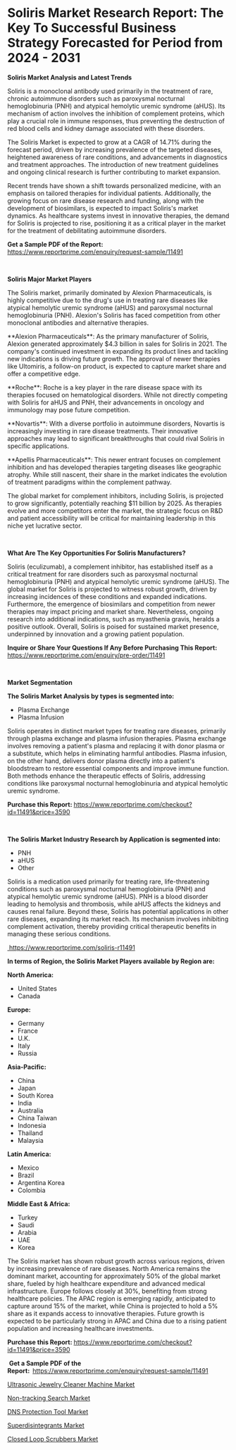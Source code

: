 <p><h1>Soliris Market Research Report: The Key To Successful Business Strategy Forecasted for Period from 2024 - 2031</h1></p><p><strong>Soliris Market Analysis and Latest Trends</strong></p>
<p><p>Soliris is a monoclonal antibody used primarily in the treatment of rare, chronic autoimmune disorders such as paroxysmal nocturnal hemoglobinuria (PNH) and atypical hemolytic uremic syndrome (aHUS). Its mechanism of action involves the inhibition of complement proteins, which play a crucial role in immune responses, thus preventing the destruction of red blood cells and kidney damage associated with these disorders.</p><p>The Soliris Market is expected to grow at a CAGR of 14.71% during the forecast period, driven by increasing prevalence of the targeted diseases, heightened awareness of rare conditions, and advancements in diagnostics and treatment approaches. The introduction of new treatment guidelines and ongoing clinical research is further contributing to market expansion. </p><p>Recent trends have shown a shift towards personalized medicine, with an emphasis on tailored therapies for individual patients. Additionally, the growing focus on rare disease research and funding, along with the development of biosimilars, is expected to impact Soliris's market dynamics. As healthcare systems invest in innovative therapies, the demand for Soliris is projected to rise, positioning it as a critical player in the market for the treatment of debilitating autoimmune disorders.</p></p>
<p><strong>Get a Sample PDF of the Report:&nbsp;</strong> <a href="https://www.reportprime.com/enquiry/request-sample/11491?utm_campaign=115&utm_medium=2&utm_source=Github&utm_content=ia&utm_term=02122024&utm_id=soliris">https://www.reportprime.com/enquiry/request-sample/11491</a></p>
<p>&nbsp;</p>
<p><strong>Soliris Major Market Players</strong></p>
<p><p>The Soliris market, primarily dominated by Alexion Pharmaceuticals, is highly competitive due to the drug's use in treating rare diseases like atypical hemolytic uremic syndrome (aHUS) and paroxysmal nocturnal hemoglobinuria (PNH). Alexion's Soliris has faced competition from other monoclonal antibodies and alternative therapies.</p><p>**Alexion Pharmaceuticals**: As the primary manufacturer of Soliris, Alexion generated approximately $4.3 billion in sales for Soliris in 2021. The company's continued investment in expanding its product lines and tackling new indications is driving future growth. The approval of newer therapies like Ultomiris, a follow-on product, is expected to capture market share and offer a competitive edge.</p><p>**Roche**: Roche is a key player in the rare disease space with its therapies focused on hematological disorders. While not directly competing with Soliris for aHUS and PNH, their advancements in oncology and immunology may pose future competition.</p><p>**Novartis**: With a diverse portfolio in autoimmune disorders, Novartis is increasingly investing in rare disease treatments. Their innovative approaches may lead to significant breakthroughs that could rival Soliris in specific applications.</p><p>**Apellis Pharmaceuticals**: This newer entrant focuses on complement inhibition and has developed therapies targeting diseases like geographic atrophy. While still nascent, their share in the market indicates the evolution of treatment paradigms within the complement pathway.</p><p>The global market for complement inhibitors, including Soliris, is projected to grow significantly, potentially reaching $11 billion by 2025. As therapies evolve and more competitors enter the market, the strategic focus on R&D and patient accessibility will be critical for maintaining leadership in this niche yet lucrative sector.</p></p>
<p>&nbsp;</p>
<p><strong>What Are The Key Opportunities For Soliris Manufacturers?</strong></p>
<p><p>Soliris (eculizumab), a complement inhibitor, has established itself as a critical treatment for rare disorders such as paroxysmal nocturnal hemoglobinuria (PNH) and atypical hemolytic uremic syndrome (aHUS). The global market for Soliris is projected to witness robust growth, driven by increasing incidences of these conditions and expanded indications. Furthermore, the emergence of biosimilars and competition from newer therapies may impact pricing and market share. Nevertheless, ongoing research into additional indications, such as myasthenia gravis, heralds a positive outlook. Overall, Soliris is poised for sustained market presence, underpinned by innovation and a growing patient population.</p></p>
<p><strong>Inquire or Share Your Questions If Any Before Purchasing This Report:</strong> <a href="https://www.reportprime.com/enquiry/pre-order/11491?utm_campaign=115&utm_medium=2&utm_source=Github&utm_content=ia&utm_term=02122024&utm_id=soliris">https://www.reportprime.com/enquiry/pre-order/11491</a></p>
<p>&nbsp;</p>
<p><strong>Market Segmentation</strong></p>
<p><strong>The Soliris Market Analysis by types is segmented into:</strong></p>
<p><ul><li>Plasma Exchange</li><li>Plasma Infusion</li></ul></p>
<p><p>Soliris operates in distinct market types for treating rare diseases, primarily through plasma exchange and plasma infusion therapies. Plasma exchange involves removing a patient's plasma and replacing it with donor plasma or a substitute, which helps in eliminating harmful antibodies. Plasma infusion, on the other hand, delivers donor plasma directly into a patient's bloodstream to restore essential components and improve immune function. Both methods enhance the therapeutic effects of Soliris, addressing conditions like paroxysmal nocturnal hemoglobinuria and atypical hemolytic uremic syndrome.</p></p>
<p><strong>Purchase this Report:&nbsp;</strong><a href="https://www.reportprime.com/checkout?id=11491&price=3590&utm_campaign=115&utm_medium=2&utm_source=Github&utm_content=ia&utm_term=02122024&utm_id=soliris">https://www.reportprime.com/checkout?id=11491&price=3590</a></p>
<p>&nbsp;</p>
<p><strong>The Soliris Market Industry Research by Application is segmented into:</strong></p>
<p><ul><li>PNH</li><li>aHUS</li><li>Other</li></ul></p>
<p><p>Soliris is a medication used primarily for treating rare, life-threatening conditions such as paroxysmal nocturnal hemoglobinuria (PNH) and atypical hemolytic uremic syndrome (aHUS). PNH is a blood disorder leading to hemolysis and thrombosis, while aHUS affects the kidneys and causes renal failure. Beyond these, Soliris has potential applications in other rare diseases, expanding its market reach. Its mechanism involves inhibiting complement activation, thereby providing critical therapeutic benefits in managing these serious conditions.</p></p>
<p><a href="https://www.reportprime.com/soliris-r11491?utm_campaign=115&utm_medium=2&utm_source=Github&utm_content=ia&utm_term=02122024&utm_id=soliris">&nbsp;https://www.reportprime.com/soliris-r11491</a></p>
<p><strong>In terms of Region, the Soliris Market Players available by Region are:</strong></p>
<p>
    <p> <strong> North America: </strong>
        <ul>
            <li>United States</li>
            <li>Canada</li>
        </ul>
        </p> 
    <p> <strong> Europe: </strong>
        <ul>
            <li>Germany</li>
            <li>France</li>
            <li>U.K.</li>
            <li>Italy</li>
            <li>Russia</li>
        </ul>
        </p> 
    <p> <strong> Asia-Pacific: </strong>
        <ul>
            <li>China</li>
            <li>Japan</li>
            <li>South Korea</li>
            <li>India</li>
            <li>Australia</li>
            <li>China Taiwan</li>
            <li>Indonesia</li>
            <li>Thailand</li>
            <li>Malaysia</li>
        </ul>
        </p> 
    <p> <strong> Latin America: </strong>
        <ul>
            <li>Mexico</li>
            <li>Brazil</li>
            <li>Argentina Korea</li>
            <li>Colombia</li>
        </ul>
        </p> 
    <p> <strong> Middle East & Africa: </strong>
        <ul>
            <li>Turkey</li>
            <li>Saudi</li>
            <li>Arabia</li>
            <li>UAE</li>
            <li>Korea</li>
        </ul>
    </p>
    </p>
<p><p>The Soliris market has shown robust growth across various regions, driven by increasing prevalence of rare diseases. North America remains the dominant market, accounting for approximately 50% of the global market share, fueled by high healthcare expenditure and advanced medical infrastructure. Europe follows closely at 30%, benefiting from strong healthcare policies. The APAC region is emerging rapidly, anticipated to capture around 15% of the market, while China is projected to hold a 5% share as it expands access to innovative therapies. Future growth is expected to be particularly strong in APAC and China due to a rising patient population and increasing healthcare investments.</p></p>
<p><strong>Purchase this Report: </strong><a href="https://www.reportprime.com/checkout?id=11491&price=3590&utm_campaign=115&utm_medium=2&utm_source=Github&utm_content=ia&utm_term=02122024&utm_id=soliris">https://www.reportprime.com/checkout?id=11491&price=3590</a></p>
<p>&nbsp;<strong>Get a Sample PDF of the Report:&nbsp;&nbsp;</strong><a href="https://www.reportprime.com/enquiry/request-sample/11491?utm_campaign=115&utm_medium=2&utm_source=Github&utm_content=ia&utm_term=02122024&utm_id=soliris">https://www.reportprime.com/enquiry/request-sample/11491</a></p>
<p><strong></strong></p>
<p><p><a href="https://www.linkedin.com/pulse/projected-growth-ultrasonic-jewelry-cleaner-machine-market-size-dfi4e?utm_campaign=115&utm_medium=2&utm_source=Github&utm_content=ia&utm_term=02122024&utm_id=soliris">Ultrasonic Jewelry Cleaner Machine Market</a></p><p><a href="https://issuu.com/reportprime-2/docs/non-tracking-search-market-size-2030.pptx?utm_campaign=115&utm_medium=2&utm_source=Github&utm_content=ia&utm_term=02122024&utm_id=soliris">Non-tracking Search Market</a></p><p><a href="https://issuu.com/reportprime-2/docs/dns-protection-tool-market-size-2030.pptx?utm_campaign=115&utm_medium=2&utm_source=Github&utm_content=ia&utm_term=02122024&utm_id=soliris">DNS Protection Tool Market</a></p><p><a href="https://github.com/gerdabatiskzv9/Market-Research-Report-List-1/blob/main/superdisintegrants-market.md?utm_campaign=115&utm_medium=2&utm_source=Github&utm_content=ia&utm_term=02122024&utm_id=soliris">Superdisintegrants Market</a></p><p><a href="https://www.linkedin.com/pulse/identifying-growth-drivers-comprehensive-analysis-closed-weute?utm_campaign=115&utm_medium=2&utm_source=Github&utm_content=ia&utm_term=02122024&utm_id=soliris">Closed Loop Scrubbers Market</a></p></p>